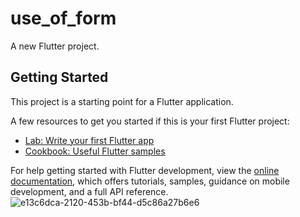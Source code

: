 # use_of_form

A new Flutter project.

## Getting Started

This project is a starting point for a Flutter application.

A few resources to get you started if this is your first Flutter project:

- [Lab: Write your first Flutter app](https://docs.flutter.dev/get-started/codelab)
- [Cookbook: Useful Flutter samples](https://docs.flutter.dev/cookbook)

For help getting started with Flutter development, view the
[online documentation](https://docs.flutter.dev/), which offers tutorials,
samples, guidance on mobile development, and a full API reference.
![e13c6dca-2120-453b-bf44-d5c86a27b6e6](https://user-images.githubusercontent.com/60160226/177330091-79debf6f-d131-4858-a11f-0d3c5344c245.jpg)


